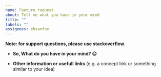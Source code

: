 ```yaml
---
name: Feature request
about: Tell me what you have in your mind
title: ""
labels: ""
assignees: ehsanfox
---
```


**Note: for support questions, please use stackoverflow**.


* **So, What do you have in your mind? 😉**



* **Other information or usefull links** (e.g. a concept link or something similar to your idea)
